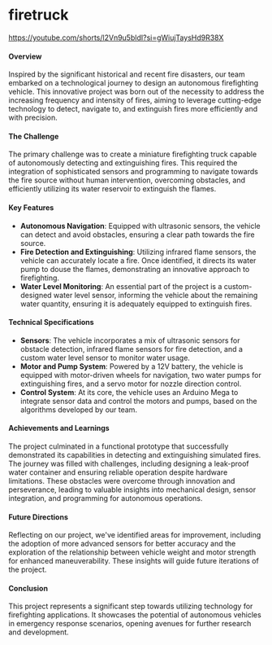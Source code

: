 # firetruck
https://youtube.com/shorts/l2Vn9u5bldI?si=gWiujTaysHd9R38X
#### Overview

Inspired by the significant historical and recent fire disasters, our team embarked on a technological journey to design an autonomous firefighting vehicle. This innovative project was born out of the necessity to address the increasing frequency and intensity of fires, aiming to leverage cutting-edge technology to detect, navigate to, and extinguish fires more efficiently and with precision.

#### The Challenge

The primary challenge was to create a miniature firefighting truck capable of autonomously detecting and extinguishing fires. This required the integration of sophisticated sensors and programming to navigate towards the fire source without human intervention, overcoming obstacles, and efficiently utilizing its water reservoir to extinguish the flames.

#### Key Features

- **Autonomous Navigation**: Equipped with ultrasonic sensors, the vehicle can detect and avoid obstacles, ensuring a clear path towards the fire source.
- **Fire Detection and Extinguishing**: Utilizing infrared flame sensors, the vehicle can accurately locate a fire. Once identified, it directs its water pump to douse the flames, demonstrating an innovative approach to firefighting.
- **Water Level Monitoring**: An essential part of the project is a custom-designed water level sensor, informing the vehicle about the remaining water quantity, ensuring it is adequately equipped to extinguish fires.

#### Technical Specifications

- **Sensors**: The vehicle incorporates a mix of ultrasonic sensors for obstacle detection, infrared flame sensors for fire detection, and a custom water level sensor to monitor water usage.
- **Motor and Pump System**: Powered by a 12V battery, the vehicle is equipped with motor-driven wheels for navigation, two water pumps for extinguishing fires, and a servo motor for nozzle direction control.
- **Control System**: At its core, the vehicle uses an Arduino Mega to integrate sensor data and control the motors and pumps, based on the algorithms developed by our team.

#### Achievements and Learnings

The project culminated in a functional prototype that successfully demonstrated its capabilities in detecting and extinguishing simulated fires. The journey was filled with challenges, including designing a leak-proof water container and ensuring reliable operation despite hardware limitations. These obstacles were overcome through innovation and perseverance, leading to valuable insights into mechanical design, sensor integration, and programming for autonomous operations.

#### Future Directions

Reflecting on our project, we've identified areas for improvement, including the adoption of more advanced sensors for better accuracy and the exploration of the relationship between vehicle weight and motor strength for enhanced maneuverability. These insights will guide future iterations of the project.

#### Conclusion

This project represents a significant step towards utilizing technology for firefighting applications. It showcases the potential of autonomous vehicles in emergency response scenarios, opening avenues for further research and development.


